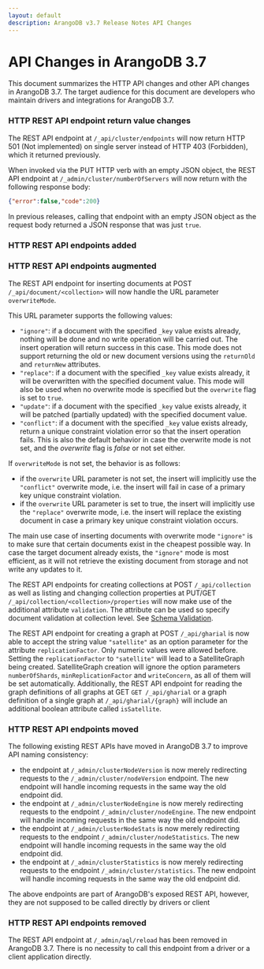 ```yaml
---
layout: default
description: ArangoDB v3.7 Release Notes API Changes
---
```

API Changes in ArangoDB 3.7
===========================

This document summarizes the HTTP API changes and other API changes in ArangoDB 3.7.
The target audience for this document are developers who maintain drivers and
integrations for ArangoDB 3.7.

### HTTP REST API endpoint return value changes

The REST API endpoint at `/_api/cluster/endpoints` will now return HTTP 501 (Not
implemented) on single server instead of HTTP 403 (Forbidden), which it returned
previously.

When invoked via the PUT HTTP verb with an empty JSON object, the REST API
endpoint at `/_admin/cluster/numberOfServers` will now return with the
following response body:

```json
{"error":false,"code":200}
```

In previous releases, calling that endpoint with an empty JSON object as
the request body returned a JSON response that was just `true`.

### HTTP REST API endpoints added

### HTTP REST API endpoints augmented

The REST API endpoint for inserting documents at POST `/_api/document/<collection>`
will now handle the URL parameter `overwriteMode`.

This URL parameter supports the following values:

- `"ignore"`: if a document with the specified `_key` value exists already,
  nothing will be done and no write operation will be carried out. The
  insert operation will return success in this case. This mode does not
  support returning the old or new document versions using the `returnOld`
  and `returnNew` attributes.
- `"replace"`: if a document with the specified `_key` value exists already,
  it will be overwritten with the specified document value. This mode will
  also be used when no overwrite mode is specified but the `overwrite`
  flag is set to `true`.
- `"update"`: if a document with the specified `_key` value exists already,
  it will be patched (partially updated) with the specified document value.
- `"conflict"`: if a document with the specified `_key` value exists already,
  return a unique constraint violation error so that the insert operation
  fails. This is also the default behavior in case the overwrite mode is
  not set, and the *overwrite* flag is *false* or not set either.

If `overwriteMode` is not set, the behavior is as follows:

- if the `overwrite` URL parameter is not set, the insert will implicitly
  use the `"conflict"` overwrite mode, i.e. the insert will fail in case of a 
  primary key unique constraint violation.
- if the `overwrite` URL parameter is set to true, the insert will implicitly
  use the `"replace"` overwrite mode, i.e. the insert will replace the existing
  document in case a primary key unique constraint violation occurs.

The main use case of inserting documents with overwrite mode `"ignore"` is
to make sure that certain documents exist in the cheapest possible way.
In case the target document already exists, the `"ignore"` mode is most
efficient, as it will not retrieve the existing document from storage and
not write any updates to it.

The REST API endpoints for creating collections at POST `/_api/collection` as well
as listing and changing collection properties at PUT/GET
`/_api/collection/<collection>/properties` will now make use of the additional
attribute `validation`. The attribute can be used so specify document
validation at collection level. See
[Schema Validation](data-modeling-documents-schema-validation.html).

The REST API endpoint for creating a graph at POST `/_api/gharial` is now able
to accept the string value `"satellite"` as an option parameter for the
attribute `replicationFactor`. Only numeric values were allowed before. Setting
the `replicationFactor` to `"satellite"` will lead to a SatelliteGraph being
created. SatelliteGraph creation will ignore the option parameters
`numberOfShards`, `minReplicationFactor` and `writeConcern`, as all of them
will be set automatically. Additionally, the REST API endpoint for reading the
graph definitions of all graphs at GET `GET /_api/gharial` or a graph
definition of a single graph at `/_api/gharial/{graph}` will include an
additional boolean attribute called `isSatellite`.

### HTTP REST API endpoints moved

The following existing REST APIs have moved in ArangoDB 3.7 to improve API
naming consistency:

- the endpoint at `/_admin/clusterNodeVersion` is now merely redirecting requests
  to the `/_admin/cluster/nodeVersion` endpoint. The new endpoint will handle
  incoming requests in the same way the old endpoint did.
- the endpoint at `/_admin/clusterNodeEngine` is now merely redirecting requests
  to the endpoint `/_admin/cluster/nodeEngine`. The new endpoint will handle
  incoming requests in the same way the old endpoint did.
- the endpoint at `/_admin/clusterNodeStats` is now merely redirecting requests
  to the endpoint `/_admin/cluster/nodeStatistics`. The new endpoint will handle
  incoming requests in the same way the old endpoint did.
- the endpoint at `/_admin/clusterStatistics` is now merely redirecting requests
  to the endpoint `/_admin/cluster/statistics`. The new endpoint will handle
  incoming requests in the same way the old endpoint did.

The above endpoints are part of ArangoDB's exposed REST API, however, they are
not supposed to be called directly by drivers or client

### HTTP REST API endpoints removed

The REST API endpoint at `/_admin/aql/reload` has been removed in ArangoDB 3.7.
There is no necessity to call this endpoint from a driver or a client application
directly.
